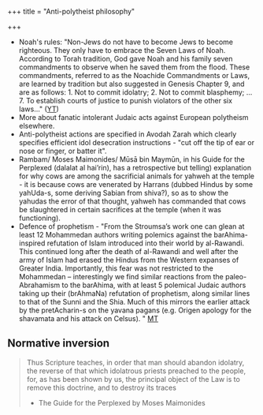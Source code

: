 +++
title = "Anti-polytheist philosophy"

+++
- Noah's rules: "Non-Jews do not have to become Jews to become righteous. They only have to embrace the Seven Laws of Noah. According to Torah tradition, God gave Noah and his family seven commandments to observe when he saved them from the flood. These commandments, referred to as the Noachide Commandments or Laws, are learned by tradition but also suggested in Genesis Chapter 9, and are as follows: 1. Not to commit idolatry; 2. Not to commit blasphemy; ... 7. To establish courts of justice to punish violators of the other six laws..." ([YT](https://www.youtube.com/watch?v=5O1ve4Hs4Po))
- More about fanatic intolerant Judaic acts against European polytheism elsewhere.  
- Anti-polytheist actions are specified in Avodah Zarah which clearly specifies efficient idol desecration instructions - "cut off the tip of ear or nose or finger, or batter it".
- Rambam/ Moses Maimonides/ Mūsā bin Maymūn, in his Guide for the Perplexed (dalalat al hai’rin), has a retrospective but telling) explanation for why cows are among the sacrificial animals for yahweh at the temple - it is because cows are venerated by Harrans (dubbed Hindus by some yahUda-s, some deriving Sabian from shiva?), so as to show the yahudas the error of that thought, yahweh has commanded that cows be slaughtered in certain sacrifices at the temple (when it was functioning).
- Defence of prophetism - "From the Stroumsa’s work one can glean at least 12 Mohammedan authors writing polemics against the barAhima-inspired refutation of Islam introduced into their world by al-Rawandi. This continued long after the death of al-Rawandi and well after the army of Islam had erased the Hindus from the Western expanses of Greater India. Importantly, this fear was not restricted to the Mohammedan – interestingly we find similar reactions from the paleo-Abrahamism to the barAhima, with at least 5 polemical Judaic authors taking up their (brAhmaNa) refutation of prophetism, along similar lines to that of the Sunni and the Shia. Much of this mirrors the earlier attack by the pretAcharin-s on the yavana pagans (e.g. Origen apology for the shavamata and his attack on Celsus). " [MT](https://manasataramgini.wordpress.com/2012/04/01/5030/)


## Normative inversion
>  Thus Scripture teaches, in order that man should abandon idolatry, the reverse of that which idolatrous priests preached to the people, for, as has been shown by us, the principal object of the Law is to remove this doctrine, and to destroy its traces
> 
> - The Guide for the Perplexed by Moses Maimonides